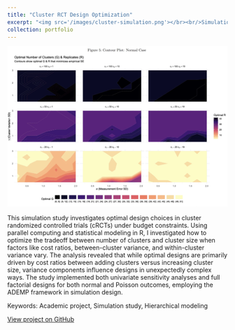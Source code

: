```yaml
---
title: "Cluster RCT Design Optimization"
excerpt: "<img src='/images/cluster-simulation.png'></br><br/>Simulation study optimizing cluster randomized trial designs through cost-benefit analysis"
collection: portfolio
---
```


![Figure 5](/images/cluster_fig5.png)

This simulation study investigates optimal design choices in cluster randomized controlled trials (cRCTs) under budget constraints. Using parallel computing and statistical modeling in R, I investigated how to optimize the tradeoff between number of clusters and cluster size when factors like cost ratios, between-cluster variance, and within-cluster variance vary. The analysis revealed that while optimal designs are primarily driven by cost ratios between adding clusters versus increasing cluster size, variance components influence designs in unexpectedly complex ways. The study implemented both univariate sensitivity analyses and full factorial designs for both normal and Poisson outcomes, employing the ADEMP framework in simulation design. 

Keywords: Academic project, Simulation study, Hierarchical modeling

[View project on GitHub](https://github.com/tomrannosaurus/cluster_RCT_sim)​​​​​​​​​​​​​​​​
